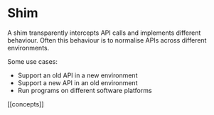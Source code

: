 # Shim

A shim transparently intercepts API calls and implements different behaviour. Often this behaviour is to normalise APIs across different environments.

Some use cases:
- Support an old API in a new environment
- Support a new API in an old environment
- Run programs on different software platforms


[[concepts]]